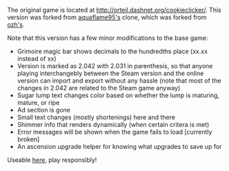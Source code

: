 The original game is located at http://orteil.dashnet.org/cookieclicker/.
This version was forked from [aquaflame95's](https://github.com/AquaFlame95/aquaflame95.github.io) clone, which was forked from [ozh's](https://github.com/ozh/cookieclicker).

Note that this version has a few minor modifications to the base game:
- Grimoire magic bar shows decimals to the hundredths place (xx.xx instead of xx)
- Version is marked as 2.042 with 2.031 in parenthesis, so that anyone playing interchangebly between the Steam version and the online version can import and export without any hassle (note that most of the changes in 2.042 are related to the Steam game anyway)
- Sugar lump text changes color based on whether the lump is maturing, mature, or ripe
- Ad section is gone
- Small text changes (mostly shortenings) here and there
- Shimmer info that renders dynamically (when certain critera is met)
- Error messages will be shown when the game fails to load [currently broken]
- An ascension upgrade helper for knowing what upgrades to save up for


Useable [here](https://mrbuilder1961.github.io), play responsibly!
